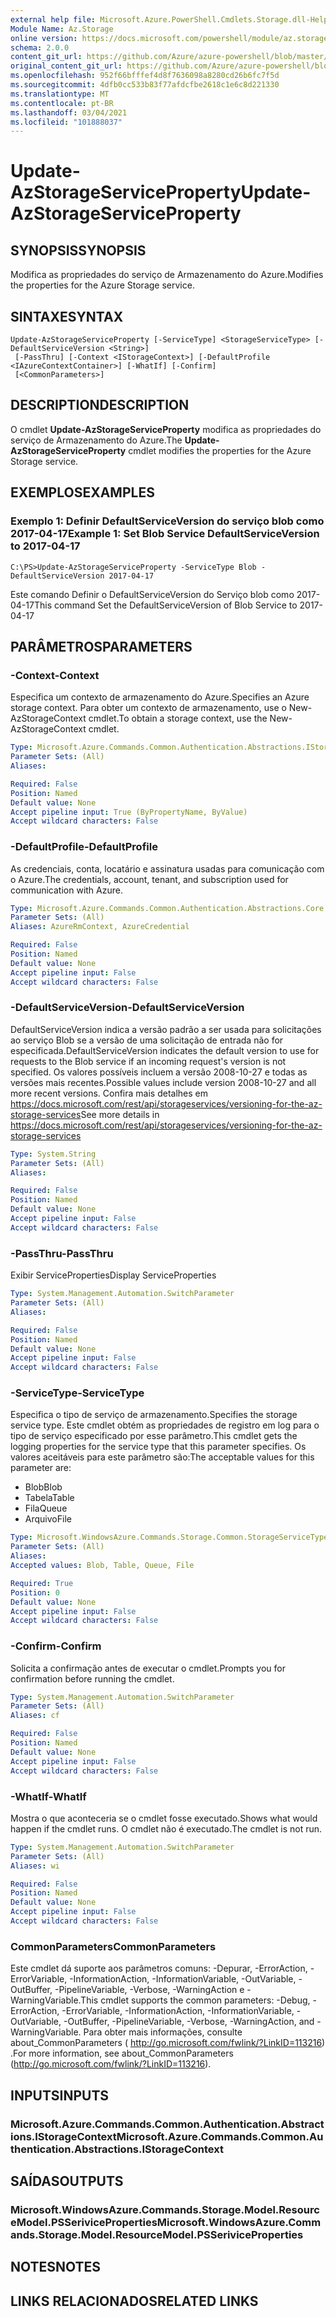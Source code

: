 ```yaml
---
external help file: Microsoft.Azure.PowerShell.Cmdlets.Storage.dll-Help.xml
Module Name: Az.Storage
online version: https://docs.microsoft.com/powershell/module/az.storage/update-azstorageserviceproperty
schema: 2.0.0
content_git_url: https://github.com/Azure/azure-powershell/blob/master/src/Storage/Storage.Management/help/Update-AzStorageServiceProperty.md
original_content_git_url: https://github.com/Azure/azure-powershell/blob/master/src/Storage/Storage.Management/help/Update-AzStorageServiceProperty.md
ms.openlocfilehash: 952f66bfffef4d8f7636098a8280cd26b6fc7f5d
ms.sourcegitcommit: 4dfb0cc533b83f77afdcfbe2618c1e6c8d221330
ms.translationtype: MT
ms.contentlocale: pt-BR
ms.lasthandoff: 03/04/2021
ms.locfileid: "101888037"
---
```

# <span data-ttu-id="dc3b3-101">Update-AzStorageServiceProperty</span><span class="sxs-lookup"><span data-stu-id="dc3b3-101">Update-AzStorageServiceProperty</span></span>

## <span data-ttu-id="dc3b3-102">SYNOPSIS</span><span class="sxs-lookup"><span data-stu-id="dc3b3-102">SYNOPSIS</span></span>
<span data-ttu-id="dc3b3-103">Modifica as propriedades do serviço de Armazenamento do Azure.</span><span class="sxs-lookup"><span data-stu-id="dc3b3-103">Modifies the properties for the Azure Storage service.</span></span>

## <span data-ttu-id="dc3b3-104">SINTAXE</span><span class="sxs-lookup"><span data-stu-id="dc3b3-104">SYNTAX</span></span>

```
Update-AzStorageServiceProperty [-ServiceType] <StorageServiceType> [-DefaultServiceVersion <String>]
 [-PassThru] [-Context <IStorageContext>] [-DefaultProfile <IAzureContextContainer>] [-WhatIf] [-Confirm]
 [<CommonParameters>]
```

## <span data-ttu-id="dc3b3-105">DESCRIPTION</span><span class="sxs-lookup"><span data-stu-id="dc3b3-105">DESCRIPTION</span></span>
<span data-ttu-id="dc3b3-106">O cmdlet **Update-AzStorageServiceProperty** modifica as propriedades do serviço de Armazenamento do Azure.</span><span class="sxs-lookup"><span data-stu-id="dc3b3-106">The **Update-AzStorageServiceProperty** cmdlet modifies the properties for the Azure Storage service.</span></span>

## <span data-ttu-id="dc3b3-107">EXEMPLOS</span><span class="sxs-lookup"><span data-stu-id="dc3b3-107">EXAMPLES</span></span>

### <span data-ttu-id="dc3b3-108">Exemplo 1: Definir DefaultServiceVersion do serviço blob como 2017-04-17</span><span class="sxs-lookup"><span data-stu-id="dc3b3-108">Example 1: Set Blob Service DefaultServiceVersion to 2017-04-17</span></span>
```
C:\PS>Update-AzStorageServiceProperty -ServiceType Blob -DefaultServiceVersion 2017-04-17
```

<span data-ttu-id="dc3b3-109">Este comando Definir o DefaultServiceVersion do Serviço blob como 2017-04-17</span><span class="sxs-lookup"><span data-stu-id="dc3b3-109">This command Set the DefaultServiceVersion of Blob Service to 2017-04-17</span></span>

## <span data-ttu-id="dc3b3-110">PARÂMETROS</span><span class="sxs-lookup"><span data-stu-id="dc3b3-110">PARAMETERS</span></span>

### <span data-ttu-id="dc3b3-111">-Context</span><span class="sxs-lookup"><span data-stu-id="dc3b3-111">-Context</span></span>
<span data-ttu-id="dc3b3-112">Especifica um contexto de armazenamento do Azure.</span><span class="sxs-lookup"><span data-stu-id="dc3b3-112">Specifies an Azure storage context.</span></span>
<span data-ttu-id="dc3b3-113">Para obter um contexto de armazenamento, use o New-AzStorageContext cmdlet.</span><span class="sxs-lookup"><span data-stu-id="dc3b3-113">To obtain a storage context, use the New-AzStorageContext cmdlet.</span></span>

```yaml
Type: Microsoft.Azure.Commands.Common.Authentication.Abstractions.IStorageContext
Parameter Sets: (All)
Aliases:

Required: False
Position: Named
Default value: None
Accept pipeline input: True (ByPropertyName, ByValue)
Accept wildcard characters: False
```

### <span data-ttu-id="dc3b3-114">-DefaultProfile</span><span class="sxs-lookup"><span data-stu-id="dc3b3-114">-DefaultProfile</span></span>
<span data-ttu-id="dc3b3-115">As credenciais, conta, locatário e assinatura usadas para comunicação com o Azure.</span><span class="sxs-lookup"><span data-stu-id="dc3b3-115">The credentials, account, tenant, and subscription used for communication with Azure.</span></span>

```yaml
Type: Microsoft.Azure.Commands.Common.Authentication.Abstractions.Core.IAzureContextContainer
Parameter Sets: (All)
Aliases: AzureRmContext, AzureCredential

Required: False
Position: Named
Default value: None
Accept pipeline input: False
Accept wildcard characters: False
```

### <span data-ttu-id="dc3b3-116">-DefaultServiceVersion</span><span class="sxs-lookup"><span data-stu-id="dc3b3-116">-DefaultServiceVersion</span></span>
<span data-ttu-id="dc3b3-117">DefaultServiceVersion indica a versão padrão a ser usada para solicitações ao serviço Blob se a versão de uma solicitação de entrada não for especificada.</span><span class="sxs-lookup"><span data-stu-id="dc3b3-117">DefaultServiceVersion indicates the default version to use for requests to the Blob service if an incoming request's version is not specified.</span></span> <span data-ttu-id="dc3b3-118">Os valores possíveis incluem a versão 2008-10-27 e todas as versões mais recentes.</span><span class="sxs-lookup"><span data-stu-id="dc3b3-118">Possible values include version 2008-10-27 and all more recent versions.</span></span> <span data-ttu-id="dc3b3-119">Confira mais detalhes em https://docs.microsoft.com/rest/api/storageservices/versioning-for-the-az-storage-services</span><span class="sxs-lookup"><span data-stu-id="dc3b3-119">See more details in https://docs.microsoft.com/rest/api/storageservices/versioning-for-the-az-storage-services</span></span>

```yaml
Type: System.String
Parameter Sets: (All)
Aliases:

Required: False
Position: Named
Default value: None
Accept pipeline input: False
Accept wildcard characters: False
```

### <span data-ttu-id="dc3b3-120">-PassThru</span><span class="sxs-lookup"><span data-stu-id="dc3b3-120">-PassThru</span></span>
<span data-ttu-id="dc3b3-121">Exibir ServiceProperties</span><span class="sxs-lookup"><span data-stu-id="dc3b3-121">Display ServiceProperties</span></span>

```yaml
Type: System.Management.Automation.SwitchParameter
Parameter Sets: (All)
Aliases:

Required: False
Position: Named
Default value: None
Accept pipeline input: False
Accept wildcard characters: False
```

### <span data-ttu-id="dc3b3-122">-ServiceType</span><span class="sxs-lookup"><span data-stu-id="dc3b3-122">-ServiceType</span></span>
<span data-ttu-id="dc3b3-123">Especifica o tipo de serviço de armazenamento.</span><span class="sxs-lookup"><span data-stu-id="dc3b3-123">Specifies the storage service type.</span></span>
<span data-ttu-id="dc3b3-124">Este cmdlet obtém as propriedades de registro em log para o tipo de serviço especificado por esse parâmetro.</span><span class="sxs-lookup"><span data-stu-id="dc3b3-124">This cmdlet gets the logging properties for the service type that this parameter specifies.</span></span>
<span data-ttu-id="dc3b3-125">Os valores aceitáveis para este parâmetro são:</span><span class="sxs-lookup"><span data-stu-id="dc3b3-125">The acceptable values for this parameter are:</span></span>
- <span data-ttu-id="dc3b3-126">Blob</span><span class="sxs-lookup"><span data-stu-id="dc3b3-126">Blob</span></span> 
- <span data-ttu-id="dc3b3-127">Tabela</span><span class="sxs-lookup"><span data-stu-id="dc3b3-127">Table</span></span>
- <span data-ttu-id="dc3b3-128">Fila</span><span class="sxs-lookup"><span data-stu-id="dc3b3-128">Queue</span></span>
- <span data-ttu-id="dc3b3-129">Arquivo</span><span class="sxs-lookup"><span data-stu-id="dc3b3-129">File</span></span>

```yaml
Type: Microsoft.WindowsAzure.Commands.Storage.Common.StorageServiceType
Parameter Sets: (All)
Aliases:
Accepted values: Blob, Table, Queue, File

Required: True
Position: 0
Default value: None
Accept pipeline input: False
Accept wildcard characters: False
```

### <span data-ttu-id="dc3b3-130">-Confirm</span><span class="sxs-lookup"><span data-stu-id="dc3b3-130">-Confirm</span></span>
<span data-ttu-id="dc3b3-131">Solicita a confirmação antes de executar o cmdlet.</span><span class="sxs-lookup"><span data-stu-id="dc3b3-131">Prompts you for confirmation before running the cmdlet.</span></span>

```yaml
Type: System.Management.Automation.SwitchParameter
Parameter Sets: (All)
Aliases: cf

Required: False
Position: Named
Default value: None
Accept pipeline input: False
Accept wildcard characters: False
```

### <span data-ttu-id="dc3b3-132">-WhatIf</span><span class="sxs-lookup"><span data-stu-id="dc3b3-132">-WhatIf</span></span>
<span data-ttu-id="dc3b3-133">Mostra o que aconteceria se o cmdlet fosse executado.</span><span class="sxs-lookup"><span data-stu-id="dc3b3-133">Shows what would happen if the cmdlet runs.</span></span> <span data-ttu-id="dc3b3-134">O cmdlet não é executado.</span><span class="sxs-lookup"><span data-stu-id="dc3b3-134">The cmdlet is not run.</span></span>

```yaml
Type: System.Management.Automation.SwitchParameter
Parameter Sets: (All)
Aliases: wi

Required: False
Position: Named
Default value: None
Accept pipeline input: False
Accept wildcard characters: False
```

### <span data-ttu-id="dc3b3-135">CommonParameters</span><span class="sxs-lookup"><span data-stu-id="dc3b3-135">CommonParameters</span></span>
<span data-ttu-id="dc3b3-136">Este cmdlet dá suporte aos parâmetros comuns: -Depurar, -ErrorAction, -ErrorVariable, -InformationAction, -InformationVariable, -OutVariable, -OutBuffer, -PipelineVariable, -Verbose, -WarningAction e -WarningVariable.</span><span class="sxs-lookup"><span data-stu-id="dc3b3-136">This cmdlet supports the common parameters: -Debug, -ErrorAction, -ErrorVariable, -InformationAction, -InformationVariable, -OutVariable, -OutBuffer, -PipelineVariable, -Verbose, -WarningAction, and -WarningVariable.</span></span> <span data-ttu-id="dc3b3-137">Para obter mais informações, consulte about_CommonParameters ( http://go.microsoft.com/fwlink/?LinkID=113216) .</span><span class="sxs-lookup"><span data-stu-id="dc3b3-137">For more information, see about_CommonParameters (http://go.microsoft.com/fwlink/?LinkID=113216).</span></span>

## <span data-ttu-id="dc3b3-138">INPUTS</span><span class="sxs-lookup"><span data-stu-id="dc3b3-138">INPUTS</span></span>

### <span data-ttu-id="dc3b3-139">Microsoft.Azure.Commands.Common.Authentication.Abstractions.IStorageContext</span><span class="sxs-lookup"><span data-stu-id="dc3b3-139">Microsoft.Azure.Commands.Common.Authentication.Abstractions.IStorageContext</span></span>

## <span data-ttu-id="dc3b3-140">SAÍDAS</span><span class="sxs-lookup"><span data-stu-id="dc3b3-140">OUTPUTS</span></span>

### <span data-ttu-id="dc3b3-141">Microsoft.WindowsAzure.Commands.Storage.Model.ResourceModel.PSSeriviceProperties</span><span class="sxs-lookup"><span data-stu-id="dc3b3-141">Microsoft.WindowsAzure.Commands.Storage.Model.ResourceModel.PSSeriviceProperties</span></span>

## <span data-ttu-id="dc3b3-142">NOTES</span><span class="sxs-lookup"><span data-stu-id="dc3b3-142">NOTES</span></span>

## <span data-ttu-id="dc3b3-143">LINKS RELACIONADOS</span><span class="sxs-lookup"><span data-stu-id="dc3b3-143">RELATED LINKS</span></span>
